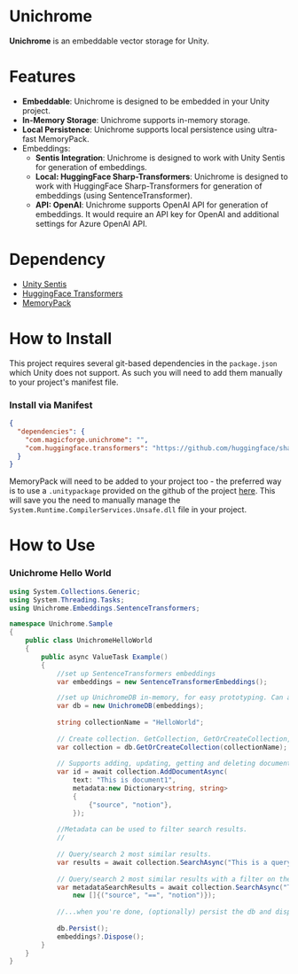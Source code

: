 # Unichrome

**Unichrome** is an embeddable vector storage for Unity.

# Features

- **Embeddable**: Unichrome is designed to be embedded in your Unity project.
- **In-Memory Storage**: Unichrome supports in-memory storage.
- **Local Persistence**: Unichrome supports local persistence using ultra-fast MemoryPack.
- Embeddings:
  - **Sentis Integration**: Unichrome is designed to work with Unity Sentis for generation of embeddings.
  - **Local: HuggingFace Sharp-Transformers**: Unichrome is designed to work with HuggingFace Sharp-Transformers for generation of embeddings (using SentenceTransformer).
  - **API: OpenAI**: Unichrome supports OpenAI API for generation of embeddings. It would require an API key for OpenAI and additional settings for Azure OpenAI API.


# Dependency

- [Unity Sentis][sentis-link]
- [HuggingFace Transformers][huggingface-transformers-link]
- [MemoryPack][memorypack-link]

[sentis-link]: https://docs.unity3d.com/Packages/com.unity.sentis@1.2/manual/index.html
[memorypack-link]: https://github.com/Cysharp/MemoryPack
[huggingface-transformers-link]: https://github.com/huggingface/sharp-transformers

# How to Install

This project requires several git-based dependencies in the `package.json` which Unity does not support.
As such you will need to add them manually to your project's manifest file.

### Install via Manifest

```json
{
  "dependencies": {
    "com.magicforge.unichrome": "",
    "com.huggingface.transformers": "https://github.com/huggingface/sharp-transformers.git"
  }
}
```

MemoryPack will need to be added to your project too - the preferred way is to use a `.unitypackage` provided on the github of the project [here](https://github.com/Cysharp/MemoryPack?tab=readme-ov-file#unity). This will save you the need to manually manage the `System.Runtime.CompilerServices.Unsafe.dll` file in your project.


# How to Use

### Unichrome Hello World

```c#
using System.Collections.Generic;
using System.Threading.Tasks;
using Unichrome.Embeddings.SentenceTransformers;

namespace Unichrome.Sample
{
    public class UnichromeHelloWorld
    {
        public async ValueTask Example()
        {
            //set up SentenceTransformers embeddings
            var embeddings = new SentenceTransformerEmbeddings();

            //set up UnichromeDB in-memory, for easy prototyping. Can add persistence easily by specifying a path and calling Persist()!
            var db = new UnichromeDB(embeddings);
            
            string collectionName = "HelloWorld";
            
            // Create collection. GetCollection, GetOrCreateCollection, DeleteCollection also available!
            var collection = db.GetOrCreateCollection(collectionName);
            
            // Supports adding, updating, getting and deleting documents.
            var id = await collection.AddDocumentAsync(
                text: "This is document1",
                metadata:new Dictionary<string, string>
                {
                    {"source", "notion"},
                });
            
            //Metadata can be used to filter search results.
            // 
            
            // Query/search 2 most similar results. 
            var results = await collection.SearchAsync("This is a query document", 2);
            
            // Query/search 2 most similar results with a filter on the metadata.
            var metadataSearchResults = await collection.SearchAsync("This is a query document", 2,
                new []{("source", "==", "notion")});
            
            //...when you're done, (optionally) persist the db and dispose the embeddings
            
            db.Persist();
            embeddings?.Dispose();
        }
    }
}
```